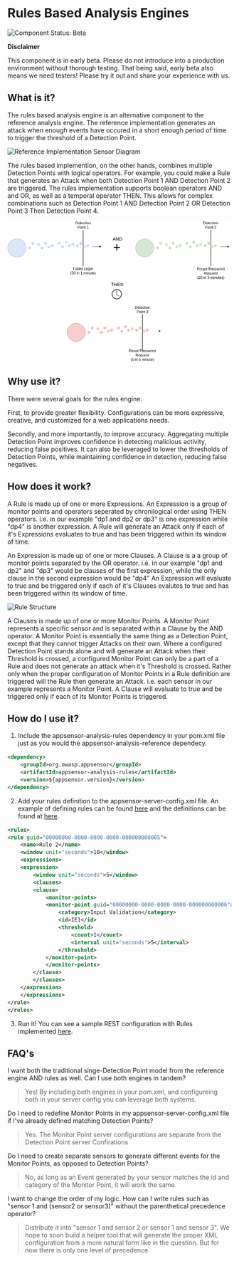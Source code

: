 Rules Based Analysis Engines
=========
![Component Status: Beta](https://img.shields.io/badge/component%20status-beta-yellow.svg)

**Disclaimer**

This component is in early beta. Please do not introduce into a production environment without thorough testing. That being said, early beta also means we need testers! Please try it out and share your experience with us.

What is it?
------------
The rules based analysis engine is an alternative component to the reference analysis engine. The reference implementation generates an attack when enough events have occured in a short enough period of time to trigger the threshold of a Detection Point.

![Reference Implementation Sensor Diagram](images/sensor-diagram_failed-login.png)

The rules based implemention, on the other hands, combines multiple Detection Points with logical operators. For example, you could make a Rule that generates an Attack when both Detection Point 1 AND Detection Point 2 are triggered. The rules implementation supports boolean operators AND and OR, as well as a temporal operator THEN. This allows for complex combinations such as Detection Point 1 AND Detection Point 2 OR Detection Point 3 Then Detection Point 4.

![Rule Implementation Sensor Diagram](images/sensor-diagram_failed-loginANDforgot-passwordTHENreset-password.png)

Why use it?
------------
There were several goals for the rules engine.

First, to provide greater flexibility. Configurations can be more expressive, creative, and customized for a web applications needs.

Secondly, and more importantly, to improve accuracy. Aggregating multiple Detection Point improves confidence in detecting malicious activity, reducing false positives. It can also be leveraged to lower the thresholds of Detection Points, while maintaining confidence in detection, reducing false negatives.

How does it work?
------------
A Rule is made up of one or more Expressions. An Expression is a group of monitor points and operators seperated by chronilogical order using THEN operators.
i.e. in our example "dp1 and dp2 or dp3" is one expression while "dp4" is another expression.
A Rule will generate an Attack only if each of it's Expressions evaluates to true and has been triggered within its window of time.

An Expression is made up of one or more Clauses. A Clause is a a group of monitor points separated by the OR operator.
i.e. in our example "dp1 and dp2" and "dp3" would be clauses of the first expression, while the only clause in the second expression would be "dp4"
An Expression will evaluate to true and be triggered only if each of it's Clauses evalutes to true and has been triggered within its window of time.

![Rule Structure](images/rule-structure.png)

A Clauses is made up of one or more Monitor Points. A Monitor Point represents a specific sensor and is separated within a Clause by the AND operator.
A Monitor Point is essentially the same thing as a Detection Point, except that they cannot trigger Attacks on their own. Where a configured Detection Point stands alone and will generate an Attack when their Threshold is crossed, a configured Monitor Point can only be a part of a Rule and does not generate an attack when it's Threshold is crossed. Rather only when the proper configuration of Monitor Points in a Rule definition are triggered will the Rule then generate an Attack.
i.e. each sensor in our example represents a Monitor Point.
A Clause will evaluate to true and be triggered only if each of its Monitor Points is triggered.

How do I use it?
------------
1) Include the appsensor-analysis-rules dependency in your pom.xml file just as you would the appsensor-analysis-reference dependecy.
```xml
<dependency>
	<groupId>org.owasp.appsensor</groupId>
	<artifactId>appsensor-analysis-rules</artifactId>
	<version>${appsensor.version}</version>
</dependency>
```

2) Add your rules definition to the appsensor-server-config.xml file. An example of defining rules can be found [here](https://github.com/dscrobonia/appsensor/blob/feature-rules-engine-removing-not/configuration-modes/appsensor-configuration-stax/src/test/resources/appsensor-server-rules-standard-multiple-config.xml) and the definitions can be found at [here](https://github.com/dscrobonia/appsensor/blob/feature-rules-engine-removing-not/appsensor-core/src/main/resources/appsensor_server_config_2.0.xsd).
```xml
<rules>	
<rule guid="00000000-0000-0000-0000-000000000005">
	<name>Rule 2</name>
	<window unit="seconds">10</window>
	<expressions>				
	<expression>
		<window unit="seconds">5</window>
		<clauses>
		<clause>
			<monitor-points>
			<monitor-point guid="00000000-0000-0000-0000-000000000006">
				<category>Input Validation</category>
				<id>IE1</id>
				<threshold>
					<count>1</count>
					<interval unit="seconds">5</interval>
				</threshold>
			</monitor-point>
			</monitor-points>
		</clause>
		</clauses>
	</expression>
	</expressions>
</rule>
</rules>
```

3) Run it! You can see a sample REST configuration with Rules implemented [here](https://github.com/dscrobonia/appsensor/tree/feature-rules-engine/sample-apps/appsensor-ws-rest-server-with-websocket-boot-rules).

FAQ's
------------
I want both the traditional singe-Detection Point model from the reference engine AND rules as well. Can I use both engines in tandem?
> Yes! By including both engines in your pom.xml, and configureing both in your server config you can leverage both systems.

Do I need to redefine Monitor Points in my appsensor-server-config.xml file if I've already defined matching Detection Points?
> Yes. The Monitor Point server configurations are separate from the Detection Point server Confirations

Do I need to create separate sensors to generate different events for the Monitor Points, as opposed to Detection Points?
>No, as long as an Event generated by your sensor matches the id and category of the Monitor Point, it will work the same.

I want to change the order of my logic. How can I write rules such as "sensor 1 and (sensor2 or sensor3)" without the parenthetical precedence operator?
>Distribute it into "sensor 1 and sensor 2 or sensor 1 and sensor 3". We hope to soon build a helper tool that will generate the proper XML configuration from a more natural form like in the question. But for now there is only one level of precedence.
